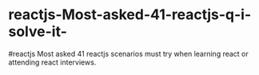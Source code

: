 # reactjs-Most-asked-41-reactjs-q-i-solve-it-
#reactjs Most asked 41 reactjs scenarios must try when learning react or attending react interviews.
